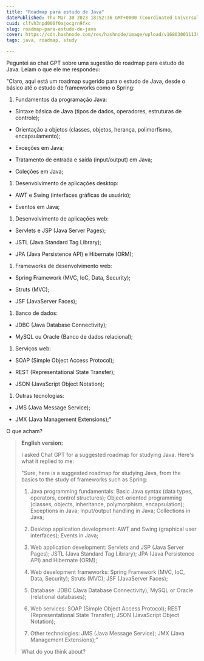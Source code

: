 ```yaml
---
title: "Roadmap para estudo de Java"
datePublished: Thu Mar 30 2023 18:52:36 GMT+0000 (Coordinated Universal Time)
cuid: clfvh3npd000f0ajocgrn9fxc
slug: roadmap-para-estudo-de-java
cover: https://cdn.hashnode.com/res/hashnode/image/upload/v1680300111399/93cb279f-4ccc-4d41-bb23-5065e7bc6edf.jpeg
tags: java, roadmap, study

---
```


Peguntei ao chat GPT sobre uma sugestão de roadmap para estudo de Java. Leiam o que ele me respondeu:

"Claro, aqui está um roadmap sugerido para o estudo de Java, desde o básico até o estudo de frameworks como o Spring:

1. Fundamentos da programação Java:
    

* Sintaxe básica de Java (tipos de dados, operadores, estruturas de controle);
    
* Orientação a objetos (classes, objetos, herança, polimorfismo, encapsulamento);
    
* Exceções em Java;
    
* Tratamento de entrada e saída (input/output) em Java;
    
* Coleções em Java;
    

1. Desenvolvimento de aplicações desktop:
    

* AWT e Swing (interfaces gráficas de usuário);
    
* Eventos em Java;
    

1. Desenvolvimento de aplicações web:
    

* Servlets e JSP (Java Server Pages);
    
* JSTL (Java Standard Tag Library);
    
* JPA (Java Persistence API) e Hibernate (ORM);
    

1. Frameworks de desenvolvimento web:
    

* Spring Framework (MVC, IoC, Data, Security);
    
* Struts (MVC);
    
* JSF (JavaServer Faces);
    

1. Banco de dados:
    

* JDBC (Java Database Connectivity);
    
* MySQL ou Oracle (Banco de dados relacional);
    

1. Serviços web:
    

* SOAP (Simple Object Access Protocol);
    
* REST (Representational State Transfer);
    
* JSON (JavaScript Object Notation);
    

1. Outras tecnologias:
    

* JMS (Java Message Service);
    
* JMX (Java Management Extensions);"
    

O que acham?

> **English version:**
> 
> I asked Chat GPT for a suggested roadmap for studying Java. Here's what it replied to me:
> 
> "Sure, here is a suggested roadmap for studying Java, from the basics to the study of frameworks such as Spring:
> 
> 1. Java programming fundamentals: Basic Java syntax (data types, operators, control structures); Object-oriented programming (classes, objects, inheritance, polymorphism, encapsulation); Exceptions in Java; Input/output handling in Java; Collections in Java;
>     
> 2. Desktop application development: AWT and Swing (graphical user interfaces); Events in Java;
>     
> 3. Web application development: Servlets and JSP (Java Server Pages); JSTL (Java Standard Tag Library); JPA (Java Persistence API) and Hibernate (ORM);
>     
> 4. Web development frameworks: Spring Framework (MVC, IoC, Data, Security); Struts (MVC); JSF (JavaServer Faces);
>     
> 5. Database: JDBC (Java Database Connectivity); MySQL or Oracle (relational databases);
>     
> 6. Web services: SOAP (Simple Object Access Protocol); REST (Representational State Transfer); JSON (JavaScript Object Notation);
>     
> 7. Other technologies: JMS (Java Message Service); JMX (Java Management Extensions);"
>     
> 
> What do you think about?